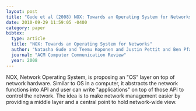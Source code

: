 ```yaml
---
layout: post
title: "Gude et al (2008) NOX: Towards an Operating System for Networks (CCR)"
date: 2010-09-29 11:59:05 -0400
category: paper
bibtex:
  type: article
  title: "NOX: Towards an Operating System for Networks"
  author: "Natasha Gude and Teemu Koponen and Justin Pettit and Ben Pfaff and Martín Casado and Nick McKeown and Scott Shenker"
  journal: "ACM Computer Communication Review"
  year: 2008
---
```

NOX, Network Operating System, is proposing an "OS" layer on top of network hardware. Similar to OS in a computer, it abstracts the network functions into API and user can write "applications" on top of those API to control the network. The idea is to make network management easier by providing a middle layer and a central point to hold network-wide view.
